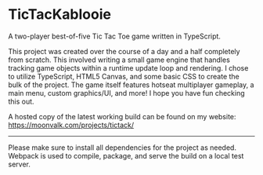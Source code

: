 # TicTacKablooie
A two-player best-of-five Tic Tac Toe game written in TypeScript.

This project was created over the course of a day and a half completely from scratch. This involved writing a small game engine that handles tracking game objects within a runtime update loop and rendering. I chose to utilize TypeScript, HTML5 Canvas, and some basic CSS to create the bulk of the project. The game itself features hotseat multiplayer gameplay, a main menu, custom graphics/UI, and more! I hope you have fun checking this out.

A hosted copy of the latest working build can be found on my website:
https://moonvalk.com/projects/tictack/

-----

Please make sure to install all dependencies for the project as needed. Webpack is used to compile, package, and serve the build on a local test server.
